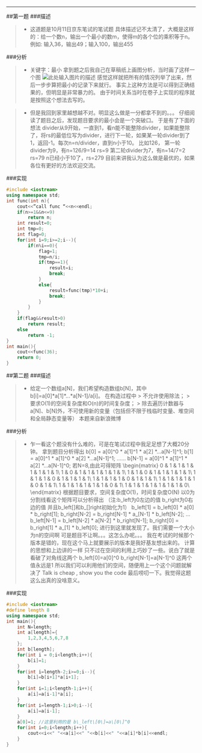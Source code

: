 -----
<!-- toc -->
##第一题
###描述
> * 这道题是10月11日京东笔试的笔试题
具体描述记不太清了，大概是这样的：给一个数n，输出一个最小的数m，使得m的各个位的乘积等于n。
例如: 输入36，输出49；输入100，输出455

###分析
> * 关键字：最小
拿到题之后我自己在草稿纸上画图分析，当时画了这样一个图
![此处输入图片的描述][1]
感觉这样就把所有的情况列举了出来，然后一步步算把最小的记录下来就行。
事实上这种方法是可以得到正确结果的，但明显是非常暴力的。
由于时间关系当时在卷子上实现的程序就是按照这个想法去写的。

> * 但是我回到家里越想越不对。明显这么做是一分都拿不到的。。。
仔细阅读了题目之后，发现题目要求的最小会是一个突破口。
于是有了下面的想法
divider从9开始，一直到1，看n能不能整除divider，如果能整除了，将rs的最低位写为divider，进行下一轮，如果某一轮divider到了1，返回-1。每次n=n/divider，直到n小于10。
比如126，
第一轮divider为9，有n=126/9=14  rs=9
第二轮divider为7，有n=14/7=2    rs=79 
n已经小于10了，rs=279 
目前来讲我认为这么做是最优的，如果各位有更好的方法欢迎交流。

###实现
```c++
#include <iostream>
using namespace std;
int func(int n){
    cout<<”call func “<<n<<endl;
    if(n>=1&&n<=9) 
        return n;
    int result=0;
    int tmp=0;
    int flag=0;
    for(int i=9;i>=2;i--){
        if(n%i==0){
            flag=1;
            tmp=n/i;
            if(tmp==1){
                result=i;
                break;
            }
            else{
                result=func(tmp)*10+i;
                break;
            }
        }       
    }
    if(flag&&result>0)
        return result;
    else 
        return -1;
}
int main(){
    cout<<func(36);
    return 0; 
}
```

##第二题
###描述
> * 给定一个数组a[N]，我们希望构造数组b[N]，其中b[i]=a\[0\]\*a\[1\]\*...\*a\[N-1\]/a\[i\]。
    在构造过程中
    > 不允许使用除法；
    > 要求O(1)的空间复杂度和O(n)的时间复杂度；
    > 除去遍历计数器与a[N]、b[N]外，不可使用新的变量（包括但不限于栈临时变量、堆空间和全局静态变量等）
    本题来自新浪微博
    
###分析
> * 乍一看这个题没有什么难的，可是在笔试过程中我足足想了大概20分钟。
    拿到题目分析得出
    b\[0\] = a\[0\]^0 \* a\[1\]^1 \* a\[2\] \*...a\[N-1\]^1;
    b\[1\] = a\[0\]^1 \* a\[1\]^0 \* a\[2\] \*...a\[N-1\]^1;
    ......
    b\[N-1\] = a\[0\]^1 \* a\[1\]^1 \* a\[2\] \*...a\[N-1\]^0;
    若N=8,由此可得矩阵
    \\begin{matrix}
        0 & 1 & 1 & 1 & 1 & 1 & 1 & 1\\
        1 & 0 & 1 & 1 & 1 & 1 & 1 & 1\\
        1 & 1 & 0 & 1 & 1 & 1 & 1 & 1\\
        1 & 1 & 1 & 0 & 1 & 1 & 1 & 1\\
        1 & 1 & 1 & 1 & 0 & 1 & 1 & 1\\
        1 & 1 & 1 & 1 & 1 & 0 & 1 & 1\\
        1 & 1 & 1 & 1 & 1 & 1 & 0 & 1\\
        1 & 1 & 1 & 1 & 1 & 1 & 1 & 0\\
    \\end{matrix}
    根据题目要求，空间复杂度O(1)，时间复杂度O(N)
    以0为分割线看这个矩阵可以分析得出
    （注:b\_left为0左边的值 b\_right为0右边的值 并且b\_left\[\]和b\_\[\]right初始化为1）
    b\_left\[1\]    = b\_left\[0\] \* a\[0\] \* b\_right\[1\];
    b\_right\[N-2\] = b\_right\[N-1\] \* a\_\[N-1\] * b\_left\[N-2\];
    ...
    b\_left\[N-1\]    = b\_left\[N-2\] \* a\[N-2\] \* b\_right\[N-1\];
    b\_right\[0\] = b\_right\[1\] \* a\_\[1\] * b\_left\[0\];
    进行到这里就发现了。我们需要一个大小为n的空间啊
    可是题目不让啊。。。这怎么办呢。。。
    我在考试的时候那个版本是错的，现在这个马上就要展示的版本是我好基友想出来的。
    计算的思想和上边讲的一样
    只不过在空间的利用上巧妙了一些。说白了就是看破了对角线这两个 
    b\_left\[0\]=a\[0\]^0
    b\_right\[N-1\]=a\[N-1\]^0
    这两个值永远是1
    所以我们可以利用他们的空间，随便用上一个这个问题就解决了
    Talk is cheap , show you the code
    最后唠叨一下。我觉得这题这么出真的没啥意义。

###实现
```c++
#include <iostream>
#define length 8
using namespace std;
int main(){
	int N=length;
	int a[length]={
		1,2,3,4,5,6,7,8
	};
	int b[length];
	for(int i = 0;i<length;i++){
		b[i]=1;
	}
	for(int i=length-2;i>=0;i--){
		b[i]=b[i+1]*a[i+1];
	}
	for(int i=1;i<length-1;i++){
		a[i]=a[i-1]*a[i];
	}
	for(int i=length-1;i>0;i--){
		a[i]=a[i-1];
	}
	a[0]=1; //这里利用的是 b\_left\[0\]=a\[0\]^0
	for(int i=0;i<length;i++){
		cout<<i<<" "<<a[i]<<" "<<b[i]<<" "<<a[i]*b[i]<<endl;
	}
}
```



[1]: http://soloimage-soloimage.stor.sinaapp.com/original/48d6ddd3b0f29a444df540cb94871a07.png
